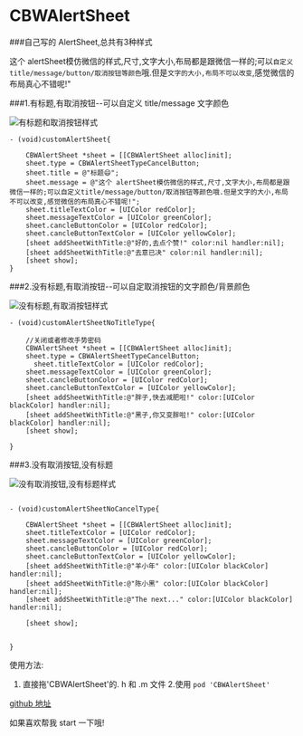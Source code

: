 # CBWAlertSheet
###自己写的 AlertSheet,总共有3种样式

这个 alertSheet模仿微信的样式,尺寸,文字大小,布局都是跟微信一样的;可以`自定义title/message/button/取消按钮等颜色`哦.但是`文字的大小,布局不可以改变`,感觉微信的布局真心不错呢!"

###1.有标题,有取消按钮--可以自定义 title/message 文字颜色



![有标题和取消按钮样式](http://upload-images.jianshu.io/upload_images/874748-9460567c021f0d47.png?imageMogr2/auto-orient/strip%7CimageView2/2/w/1240)


```
- (void)customAlertSheet{
    
    CBWAlertSheet *sheet = [[CBWAlertSheet alloc]init];
    sheet.type = CBWAlertSheetTypeCancelButton;
    sheet.title = @"标题😄";
    sheet.message = @"这个 alertSheet模仿微信的样式,尺寸,文字大小,布局都是跟微信一样的;可以自定义title/message/button/取消按钮等颜色哦.但是文字的大小,布局不可以改变,感觉微信的布局真心不错呢!";
    sheet.titleTextColor = [UIColor redColor];
    sheet.messageTextColor = [UIColor greenColor];
    sheet.cancleButtonColor = [UIColor redColor];
    sheet.cancleButtonTextColor = [UIColor yellowColor];
    [sheet addSheetWithTitle:@"好的,去点个赞!" color:nil handler:nil];
    [sheet addSheetWithTitle:@"去意已决" color:nil handler:nil];
    [sheet show];
}

```

###2.没有标题,有取消按钮--可以自定取消按钮的文字颜色/背景颜色

![没有标题,有取消按钮样式](http://upload-images.jianshu.io/upload_images/874748-22eb0ad6ebff790e.PNG?imageMogr2/auto-orient/strip%7CimageView2/2/w/1240)

```
- (void)customAlertSheetNoTitleType{
    
    //关闭或者修改手势密码
    CBWAlertSheet *sheet = [[CBWAlertSheet alloc]init];
    sheet.type = CBWAlertSheetTypeCancelButton;
      sheet.titleTextColor = [UIColor redColor];
    sheet.messageTextColor = [UIColor greenColor];
    sheet.cancleButtonColor = [UIColor redColor];
    sheet.cancleButtonTextColor = [UIColor yellowColor];
    [sheet addSheetWithTitle:@"胖子,快去减肥啦!" color:[UIColor blackColor] handler:nil];
    [sheet addSheetWithTitle:@"黑子,你又变胖啦!" color:[UIColor blackColor] handler:nil];
    [sheet show];

}
```
###3.没有取消按钮,没有标题

![没有取消按钮,没有标题样式](http://upload-images.jianshu.io/upload_images/874748-e5af25925b1a2463.PNG?imageMogr2/auto-orient/strip%7CimageView2/2/w/1240)

```

- (void)customAlertSheetNoCancelType{
    
    CBWAlertSheet *sheet = [[CBWAlertSheet alloc]init];
    sheet.titleTextColor = [UIColor redColor];
    sheet.messageTextColor = [UIColor greenColor];
    sheet.cancleButtonColor = [UIColor redColor];
    sheet.cancleButtonTextColor = [UIColor yellowColor];
    [sheet addSheetWithTitle:@"羊小年" color:[UIColor blackColor] handler:nil];
    [sheet addSheetWithTitle:@"陈小黑" color:[UIColor blackColor] handler:nil];
    [sheet addSheetWithTitle:@"The next..." color:[UIColor blackColor] handler:nil];

    [sheet show];

    
}
```

使用方法:
1. 直接拖'CBWAlertSheet'的. h 和 .m 文件
2.使用   `pod 'CBWAlertSheet'`

[github 地址](https://github.com/xeroxmx/CBWAlertSheet.git)

如果喜欢帮我 start 一下哦!